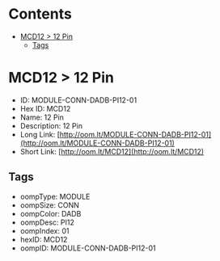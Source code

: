 



Contents
========

* [MCD12 > 12 Pin](#mcd12--12-pin)
	* [Tags](#tags)

# MCD12 > 12 Pin

- ID: MODULE-CONN-DADB-PI12-01
- Hex ID: MCD12
- Name: 12 Pin
- Description: 12 Pin
- Long Link: [http://oom.lt/MODULE-CONN-DADB-PI12-01](http://oom.lt/MODULE-CONN-DADB-PI12-01)
- Short Link: [http://oom.lt/MCD12](http://oom.lt/MCD12)

## Tags

- oompType: MODULE
- oompSize: CONN
- oompColor: DADB
- oompDesc: PI12
- oompIndex: 01
- hexID: MCD12
- oompID: MODULE-CONN-DADB-PI12-01

